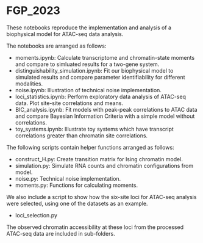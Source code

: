 # FGP_2023

These notebooks reproduce the implementation and analysis of a biophysical model for ATAC-seq data analysis. 

The notebooks are arranged as follows:

- moments.ipynb: Calculate transcriptome and chromatin-state moments and compare to simluated results for a two-gene system.
- distinguishability_simulation.ipynb: Fit our biophysical model to simulated results and compare parameter identifiability for different modalities.
- noise.ipynb: Illustration of technical noise implementation.
- loci_statistics.ipynb: Perform exploratory data analysis of ATAC-seq data. Plot site-site correlations and means.
- BIC_analysis.ipynb: Fit models with peak-peak correlations to ATAC data and compare Bayesian Information Criteria with a simple model without correlations.
- toy_systems.ipynb: Illustrate toy systems which have transcript correlations greater than chromatin site correlations.

The following scripts contain helper functions arranged as follows:

- construct_H.py: Create transition matrix for Ising chromatin model.
- simulation.py: Simulate RNA counts and chromatin configurations from model.
- noise.py: Technical noise implementation.
- moments.py: Functions for calculating moments.

We also include a script to show how the six-site loci for ATAC-seq analysis were selected, using one of the datasets as an example.

- loci_selection.py

The observed chromatin accessibility at these loci from the processed ATAC-seq data are included in sub-folders.
